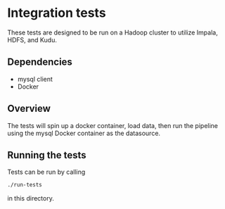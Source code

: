 # Integration tests
These tests are designed to be run on a Hadoop cluster to utilize Impala, HDFS, and Kudu.

## Dependencies
- mysql client
- Docker

## Overview

The tests will spin up a docker container, load data, then run the pipeline using the mysql Docker container as the datasource.

## Running the tests

Tests can be run by calling

```bash
./run-tests
```

in this directory.

